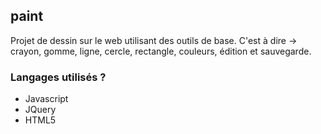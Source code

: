 ## paint
Projet de dessin sur le web utilisant des outils de base. 
C'est à dire -> crayon, gomme, ligne, cercle, rectangle, couleurs, édition et sauvegarde.

### Langages utilisés ?
- Javascript
- JQuery
- HTML5
